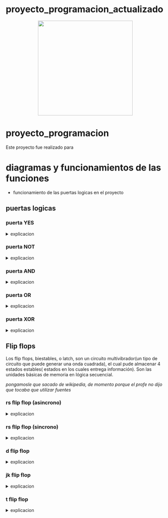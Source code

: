 # proyecto_programacion_actualizado

<div align='center'>
<figure> <img src="https://res.cloudinary.com/dm0p2ljin/image/upload/v1714416338/error-418_dtb3ak.png" alt="" width="300" height="auto"/></br>
<figcaption><b></b></figcaption></figure>
</div>

# proyecto_programacion

Este proyecto fue realizado para  

# diagramas y funcionamientos de las funciones

- funcionamiento de las puertas logicas en el proyecto

## puertas logicas

### puerta YES


<details><summary>explicacion</summary>
  - tabla de verdad:
  <table>
     <tr>
    <td> entrada </td> <td> salida </td> 
  </tr>
  <tr>
    <td> 0 </td> <td> 0 </td> 
  </tr>
  <tr>
    <td> 1 </td> <td> 1 </td> 
  </table>
<br>

#### Explicación: 
La puerta lógica YES considera una única entrada y una única salida, la salida tiene siempre el mismo valor que la entrada. Se puede recrear con un transistor.

#### Esta puerta lógica se puede programar de la siguiente manera:

```mermaid
flowchart TD
A(Puerta YES)-->B[Establecer valores lógicos, como 0=falso y 1=verdadero siendo inversos]
B-->F[Establecer una entrada y una salida]
F-->C{¿La entrada es verdadera?}
C-->|sí|D(salida=verdadero)
C-->|no|E(salida=falso)
```

</details>

### puerta NOT

<details><summary>explicacion</summary>
  - tabla de verdad:
  <table>
     <tr>
    <td> entrada </td> <td> salida </td> 
  </tr>
  <tr>
    <td> 0 </td> <td> 1 </td> 
  </tr>
  <tr>
    <td> 1 </td> <td> 0 </td> 
</table>
<br>

#### Explicación: 
La puerta lógica NOT considera una única entrada y una única salida, la salida tiene siempre el valor inverso al de la entrada. Esta puerta se utiliza para crear puertas como la NAND o la NOR entre otras, al colocarse en la salida de la puerta que se desea invertir. Se puede recrear con un transistor cuya salida conecta a tierra y un nodo previo al colector, donde se encuentra la salida lógica.

#### Esta puerta lógica se puede programar de la siguiente manera:

```mermaid
flowchart TD
A(Puerta NOT)-->B[Establecer valores lógicos, como 0=falso y 1=verdadero siendo inversos]
B-->F[Establecer una entrada y una salida]
F-->C{¿La entrada es verdadera?}
C-->|sí|D(salida=falso)
C-->|no|E(salida=verdadero)
```

</details>

### puerta AND
<details><summary>explicacion</summary>
  - tabla de verdad:
  <table>
     <tr>
    <td> a </td> <td> b </td> <td> salida </td>
  </tr>
  <tr>
    <td> 0 </td> <td> 0 </td> <td> 0 </td>
  </tr>
  <tr>
    <td> 0 </td> <td> 1 </td> <td> 0 </td>
  </tr>
     <tr>
    <td> 1 </td> <td> 0 </td> <td> 0 </td>
  </tr>
     <tr>
    <td> 1 </td> <td> 1 </td> <td> 1 </td>
  </tr>
</table>
<br>
#### Explicacion: 
La puerta AND considera 2 entradas y una única salida en función de las entradas, encendiendose unicamente si ambas entradas están encendidas; en los otros casos la puerta se mantiene apagada. Se puede recrear con 2 transistores conectados en serie.

#### Esta puerta lógica se puede conectar de la siguiente forma:

```mermaid
flowchart TD
A(Puerta AND)-->B[Establecer valores lógicos, como 0=falso y 1=verdadero siendo inversos]
B-->F[Establecer un número n de entradas]
F-->C{¿Todas las entradas son verdaderas?}
C-->|sí|D(salida=verdadero)
C-->|no|E(salida=falso)
```

</details>

### puerta OR

<details><summary>explicacion</summary>
  - tabla de verdad:
  <table>
     <tr>
    <td> a </td> <td> b </td> <td> salida </td>
  </tr>
  <tr>
    <td> 0 </td> <td> 0 </td> <td> 0 </td>
  </tr>
  <tr>
    <td> 0 </td> <td> 1 </td> <td> 1 </td>
  </tr>
     <tr>
    <td> 1 </td> <td> 0 </td> <td> 1 </td>
  </tr>
     <tr>
    <td> 1 </td> <td> 1 </td> <td> 1 </td>
  </tr>
</table>
<br>
#### Explicación: 
La puerta OR considera 2 entradas y una única salida en función de las entradas, tal que si alguna de las dos entradas está encendida, la salida lógica también está encendida; el único caso en dónde la salida se encuentra apagada es si ambas entradas se encuentran apagadas. Se puede recrear con 2 transistores conectados en paralelo.

#### Esta puerta se puede programar de la siguiente forma:

```mermaid
flowchart TD
A(Puerta OR)-->B[Establecer valores lógicos, como 0=falso y 1=verdadero siendo inversos]
B-->F[Establecer un número n de entradas]
F-->C{¿Alguna de las entradas es verdadera?}
C-->|sí|D(salida=verdadero)
C-->|no|E(salida=falso)
```


</details>

### puerta XOR

<details><summary>explicacion</summary>
  - tabla de verdad:
  <table>
     <tr>
    <td> a </td> <td> b </td> <td> salida </td>
  </tr>
  <tr>
    <td> 0 </td> <td> 0 </td> <td> 0 </td>
  </tr>
  <tr>
    <td> 0 </td> <td> 1 </td> <td> 1 </td>
  </tr>
     <tr>
    <td> 1 </td> <td> 0 </td> <td> 1 </td>
  </tr>
     <tr>
    <td> 1 </td> <td> 1 </td> <td> 0 </td>
  </tr>
</table>
<br>
#### Explicación: 
La puerta XOR considera 2 entradas y una única salida en función de las entradas, tal que si alguna de las dos entradas está encendida, la salida lógica también está encendida; su comportamiento es muy parecido al de la puerta OR, solo que a diferencia de esta, se apaga si ambas entradas se encuentran encendidas. Se puede recrear haciendo un cirucito híbrido entre la puerta AND y la OR(conectando ambos transistores tanto en serie como en paralelo), el circuito OR mantiene sus salidas originales, mientras que el circuito AND tiene la salida conectada a tierra.

Esta puerta se puede programar de la siguiente forma:

```mermaid
flowchart TD
A(Puerta XOR)-->B[Establecer valores lógicos, como 0=falso y 1=verdadero siendo inversos]
B-->F[Establecer un número n de entradas]
F-->C{¿Alguna entrada es verdadera?}
C-->|sí|G{¿Todas las entradas son verdaderas?}
G-->|sí|E
G-->|no|D(salida=verdadero)
C-->|no|E(salida=falso)
```

</details>

## Flip flops

Los flip flops, biestables, o latch, son un circuito multivibrador(un tipo de circuito que puede generar una onda cuadrada), el cual pude almacenar 4 estados estables( estados en los cuales entrega información). Son las unidades básicas de memoria en lógica secuencial.

*pongamosle que sacado de wikipedia, de momento porque el profe no dijo que tocaba que utilizar fuentes*

### rs flip flop (asincrono)

<details><summary>explicacion</summary>
  - tabla de verdad:
  <table>
   <tr>
    <td> r </td> <td> s </td> <td> q </td> <td> q` </td>
  </tr>
  <tr>
  <td> 0 </td> <td> 0 </td> <td> sin cambios </td>
  </tr>
  <tr>
    <td> 1 </td> <td> 0 </td> <td> 1 </td><td> 0 </td>
  </tr>
     <tr>
    <td> 0 </td> <td> 1 </td> <td> 0 </td><td> 1 </td>
  </tr>
     <tr>
    <td> 1 </td> <td> 1 </td> <td> estado invalido </td>
  </tr>
</table>
<br>

#### Explicación: 
Los flip flops RS asíncronos (sin reloj), son aquellos que pueden tener 4 estados, uno de set(o ajuste), uno de memoria(correspondiente al anterior), uno de reset(reajuste o borrado), el cual invierte las salidas del estado de set, junto con su correspondiente estado de memoria. Y un estado indeterminado( en el cuál no se cumple la condición de inversión entre Q y Q', y puede variar según los componentes empleados para construir el flip flop).

#### Esta puerta se puede programar de la siguiente forma:

```mermaid
flowchart TD
    A(rs flip flop asincrono) --> B --> b
    B{entrada de datos set / reset}
    b{si entradas = 1 o 0}--> |no se cumple|c[se convierten en enteros las entradas] --> C
    b --> |se cumple|C{se verifica si ambas entradas son 1} --> |se cumple|D[ return XX]
    C --> E[se calcula q y q_inverso]
    E --> F[return q y q_inverso]
```
</details>


### rs flip flop (sincrono)

<details><summary>explicacion</summary>
  - tabla de verdad:
  <table>
   <tr>
    <td> r </td> <td> s </td> <td> q </td> <td> q` </td>
  </tr>
  <tr>
  <td> 0 </td> <td> 0 </td> <td> sin cambios </td> 
  </tr>
  <tr>
    <td> 1 </td> <td> 0 </td> <td> 1 </td><td> 0 </td>
  </tr>
     <tr>
    <td> 0 </td> <td> 1 </td> <td> 0 </td><td> 1 </td>
  </tr>
     <tr>
    <td> 1 </td> <td> 1 </td> <td> estado invalido </td>
  </tr>
</table>
<br>
- Explicación: 

  ```mermaid
flowchart TD
    A(sr flip flop sincrono) --> B --> b
    B{entrada de datos set / reset}
    b{si entradas = 1 o 0}--> |no se cumple|c[se convierten en enteros las entradas] --> g
    g{si clock = 0} --> |no se cumple|H[return estado anterior]
    b -->|se cumple|g -->|se cumple| C{se verifica si ambas entradas son 1 y clock es 1} --> |se cumple|D[ return XX]
    C --> E[se calcula q y q_inverso con el clock en el circuito]
    E --> F[return q y q_inverso]
```
</details>

### d flip flop 

<details><summary>explicacion</summary>
  - tabla de verdad:
  <table>
   <tr>
    <td> d </td> <td> q </td> <td> q` </td>
  </tr>
  <tr>
  <td> 0 </td> <td> 0 </td> <td> 1 </td> 
  </tr>
  <tr>
    <td> 1 </td> <td> 1 </td> <td> 0 </td>
  </tr>
</table>
<br>
- Explicación: 
</details>

### jk flip flop

<details><summary>explicacion</summary>
  - tabla de verdad:
  <table>
   <tr>
    <td> j </td> <td> k </td>  <td> q </td> <td> q` </td>
  </tr>
  <tr>
  <td> 0 </td> <td> 0 </td> <td> sin cambios </td>
  </tr>
  <tr>
    <td> 1 </td> <td> 0 </td> <td> 1 </td><td> 0 </td>
  </tr>
     <tr>
    <td> 0 </td> <td> 1 </td> <td> 0 </td><td> 1 </td>
  </tr>
     <tr>
    <td> 1 </td> <td> 1 </td> <td> toggle </td>
  </tr>
</table>
<br>
- Explicación: 
</details>

### t flip flop

<details><summary>explicacion</summary>
  - tabla de verdad:
  <table>
  <tr>
  <td> t </td> <td> q </td> <td> q` </td>
  </tr>
  <tr>
  <td> 0 </td>  <td> sin cambios </td>
  </tr>
  <tr>
  <td> 1 </td> <td> toggle  </td>
  <tr>
</table>
<br>
- Explicación: 
</details>
